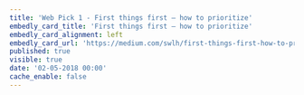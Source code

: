 ```yaml
---
title: 'Web Pick 1 - First things first — how to prioritize'
embedly_card_title: 'First things first — how to prioritize'
embedly_card_alignment: left
embedly_card_url: 'https://medium.com/swlh/first-things-first-how-to-prioritize-2eb02186eb80'
published: true
visible: true
date: '02-05-2018 00:00'
cache_enable: false
---
```

